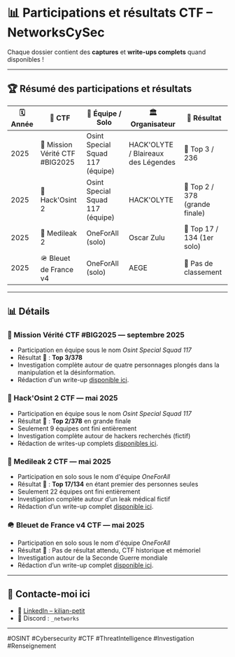 # 📊 Participations et résultats CTF – NetworksCySec

Chaque dossier contient des **captures** et **write-ups complets** quand disponibles !

---

## 🏆 Résumé des participations et résultats

| 🗓️ Année | 🧩 CTF                             | 👥 Équipe / Solo                   | 🏛️ Organisateur          | 🏅 Résultat                      |
|----------|-------------------------------------|------------------------------------|--------------------------|-----------------------------------|
| 2025     | 🏦​ Mission Vérité CTF #BIG2025      | Osint Special Squad 117 (équipe)   | HACK'OLYTE / Blaireaux des Légendes| 🥉 Top 3 / 236   |
| 2025     | 🦊 Hack'Osint 2                     | Osint Special Squad 117 (équipe)   | HACK'OLYTE               | 🥈 Top 2 / 378 (grande finale)   |
| 2025     | 🦏 Medileak 2                       | OneForAll (solo)                   | Oscar Zulu               | 🏅 Top 17 / 134 (1er solo)       |
| 2025     | 🪖 Bleuet de France v4              | OneForAll (solo)                   | AEGE                     | 📌 Pas de classement             |

---

## 📊 Détails 

### 🏦 Mission Vérité CTF #BIG2025  — **septembre 2025**

- Participation en équipe sous le nom *Osint Special Squad 117*
- Résultat 🥉 : **Top 3/378**
- Investigation complète autour de quatre personnages plongés dans la manipulation et la désinformation.
- Rédaction d'un write-up [disponible ici](https://github.com/NetworksCySec/OSINT/tree/main/Mission%20V%C3%A9rit%C3%A9%20CTF%20%23BIG2025).
  
### 🦊 Hack'Osint 2 CTF — **mai 2025**

- Participation en équipe sous le nom *Osint Special Squad 117*
- Résultat 🥈 : **Top 2/378** en grande finale
- Seulement 9 équipes ont fini entièrement
- Investigation complète autour de hackers recherchés (fictif)
- Rédaction de writes-up complets [disponibles ici](https://github.com/NetworksCySec/OSINT/tree/main/Hack'Osint%202%20-%202025).

### 🦏 Medileak 2 CTF — **mai 2025**

- Participation en solo sous le nom d'équipe *OneForAll*
- Résultat 🏅 : **Top 17/134** en étant premier des personnes seules
- Seulement 22 équipes ont fini entièrement
- Investigation complète autour d’un leak médical fictif
- Rédaction d’un write-up complet [disponible ici](https://github.com/NetworksCySec/OSINT/tree/main/Medileak%202%20-%202025).

### 🪖 Bleuet de France v4 CTF — **mai 2025**

- Participation en solo sous le nom d'équipe *OneForAll*
- Résultat 🏅 : Pas de résultat attendu, CTF historique et mémoriel
- Investigation autour de la Seconde Guerre mondiale
- Rédaction d’un write-up complet [disponible ici](https://github.com/NetworksCySec/OSINT/tree/main/BleuetDeFrancev4).
  
---

## 📡 Contacte-moi ici

- 💼 [LinkedIn – kilian-petit](https://www.linkedin.com/in/kilian-petit)
- 💬 Discord : `_networks`

---

<!-- Hashtags pour référencement -->
#OSINT #Cybersecurity #CTF #ThreatIntelligence #Investigation #Renseignement
